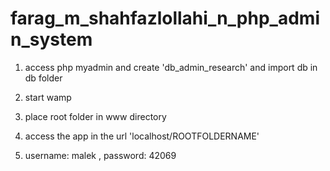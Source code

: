 # farag_m_shahfazlollahi_n_php_admin_system

1. access php myadmin and create 'db_admin_research' and import db in db folder

2. start wamp

3. place root folder in www directory

4. access the app in the url 'localhost/ROOTFOLDERNAME'

5. username: malek , password: 42069

